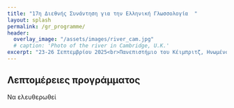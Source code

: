 ```yaml
---
title: "17η Διεθνής Συνάντηση για την Ελληνική Γλωσσολογία  "
layout: splash
permalink: /gr_programme/
header:
  overlay_image: "/assets/images/river_cam.jpg"
  # caption: 'Photo of the river in Cambridge, U.K.'
excerpt: "23-26 Σεπτεμβρίου 2025<br>Πανεπιστήμιο του Κέιμπριτζ, Ηνωμένο Βασίλειο"
---
```


## Λεπτομέρειες προγράμματος

Να ελευθερωθεί
